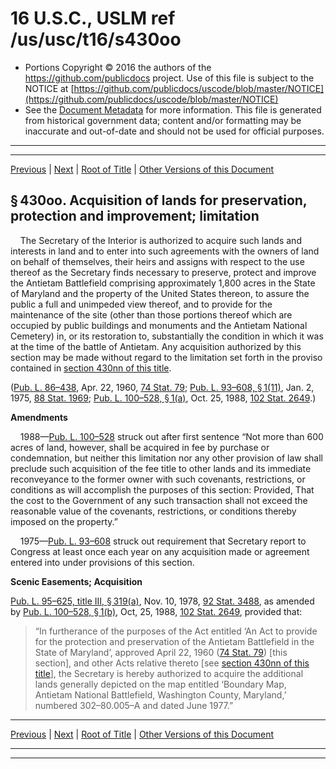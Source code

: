 ---
---

# 16 U.S.C., USLM ref /us/usc/t16/s430oo

* Portions Copyright © 2016 the authors of the https://github.com/publicdocs project.
  Use of this file is subject to the NOTICE at [https://github.com/publicdocs/uscode/blob/master/NOTICE](https://github.com/publicdocs/uscode/blob/master/NOTICE)
* See the [Document Metadata](././../../../../..//README.md) for more information.
  This file is generated from historical government data; content and/or formatting may be inaccurate and out-of-date and should not be used for official purposes.

----------
----------

[Previous](./../../../../..//us/usc/t16/ch1/schLX/m__us_usc_t16_s430nn.md) | [Next](./../../../../..//us/usc/t16/ch1/schLX/m__us_usc_t16_s430pp.md) | [Root of Title](./../../../../../) | [Other Versions of this Document](https://publicdocs.github.io/go/links?ns=uslm&ref=%2Fus%2Fusc%2Ft16%2Fs430oo)

## § 430oo. Acquisition of lands for preservation, protection and improvement; limitation

    The Secretary of the Interior is authorized to acquire such lands and interests in land and to enter into such agreements with the owners of land on behalf of themselves, their heirs and assigns with respect to the use thereof as the Secretary finds necessary to preserve, protect and improve the Antietam Battlefield comprising approximately 1,800 acres in the State of Maryland and the property of the United States thereon, to assure the public a full and unimpeded view thereof, and to provide for the maintenance of the site (other than those portions thereof which are occupied by public buildings and monuments and the Antietam National Cemetery) in, or its restoration to, substantially the condition in which it was at the time of the battle of Antietam. Any acquisition authorized by this section may be made without regard to the limitation set forth in the proviso contained in [section 430nn of this title][/us/usc/t16/s430nn].

([Pub. L. 86–438][/us/pl/86/438], Apr. 22, 1960, [74 Stat. 79][/us/stat/74/79]; [Pub. L. 93–608, § 1(11)][/us/pl/93/608/s1/11], Jan. 2, 1975, [88 Stat. 1969][/us/stat/88/1969]; [Pub. L. 100–528, § 1(a)][/us/pl/100/528/s1/a], Oct. 25, 1988, [102 Stat. 2649][/us/stat/102/2649].)

 __Amendments__ 

    1988—[Pub. L. 100–528][/us/pl/100/528] struck out after first sentence “Not more than 600 acres of land, however, shall be acquired in fee by purchase or condemnation, but neither this limitation nor any other provision of law shall preclude such acquisition of the fee title to other lands and its immediate reconveyance to the former owner with such covenants, restrictions, or conditions as will accomplish the purposes of this section: Provided, That the cost to the Government of any such transaction shall not exceed the reasonable value of the covenants, restrictions, or conditions thereby imposed on the property.”

    1975—[Pub. L. 93–608][/us/pl/93/608] struck out requirement that Secretary report to Congress at least once each year on any acquisition made or agreement entered into under provisions of this section.

 __Scenic Easements; Acquisition__ 

[Pub. L. 95–625, title III, § 319(a)][/us/pl/95/625/s319/a], Nov. 10, 1978, [92 Stat. 3488][/us/stat/92/3488], as amended by [Pub. L. 100–528, § 1(b)][/us/pl/100/528/s1/b], Oct, 25, 1988, [102 Stat. 2649][/us/stat/102/2649], provided that: 

> “In furtherance of the purposes of the Act entitled ‘An Act to provide for the protection and preservation of the Antietam Battlefield in the State of Maryland’, approved April 22, 1960 ([74 Stat. 79][/us/stat/74/79]) \[this section\], and other Acts relative thereto \[see [section 430nn of this title][/us/usc/t16/s430nn]\], the Secretary is hereby authorized to acquire the additional lands generally depicted on the map entitled ‘Boundary Map, Antietam National Battlefield, Washington County, Maryland,’ numbered 302–80.005–A and dated June 1977.”

----------

[Previous](./../../../../..//us/usc/t16/ch1/schLX/m__us_usc_t16_s430nn.md) | [Next](./../../../../..//us/usc/t16/ch1/schLX/m__us_usc_t16_s430pp.md) | [Root of Title](./../../../../../) | [Other Versions of this Document](https://publicdocs.github.io/go/links?ns=uslm&ref=%2Fus%2Fusc%2Ft16%2Fs430oo)

----------
----------

[/us/usc/t16/s430nn]: https://publicdocs.github.io/go/links?ns=uslm&ref=%2Fus%2Fusc%2Ft16%2Fs430nn
[/us/pl/86/438]: https://publicdocs.github.io/go/links?ns=uslm&ref=%2Fus%2Fpl%2F86%2F438
[/us/stat/74/79]: https://publicdocs.github.io/go/links?ns=uslm&ref=%2Fus%2Fstat%2F74%2F79
[/us/pl/93/608/s1/11]: https://publicdocs.github.io/go/links?ns=uslm&ref=%2Fus%2Fpl%2F93%2F608%2Fs1%2F11
[/us/stat/88/1969]: https://publicdocs.github.io/go/links?ns=uslm&ref=%2Fus%2Fstat%2F88%2F1969
[/us/pl/100/528/s1/a]: https://publicdocs.github.io/go/links?ns=uslm&ref=%2Fus%2Fpl%2F100%2F528%2Fs1%2Fa
[/us/stat/102/2649]: https://publicdocs.github.io/go/links?ns=uslm&ref=%2Fus%2Fstat%2F102%2F2649
[/us/pl/100/528]: https://publicdocs.github.io/go/links?ns=uslm&ref=%2Fus%2Fpl%2F100%2F528
[/us/pl/93/608]: https://publicdocs.github.io/go/links?ns=uslm&ref=%2Fus%2Fpl%2F93%2F608
[/us/pl/95/625/s319/a]: https://publicdocs.github.io/go/links?ns=uslm&ref=%2Fus%2Fpl%2F95%2F625%2Fs319%2Fa
[/us/stat/92/3488]: https://publicdocs.github.io/go/links?ns=uslm&ref=%2Fus%2Fstat%2F92%2F3488
[/us/pl/100/528/s1/b]: https://publicdocs.github.io/go/links?ns=uslm&ref=%2Fus%2Fpl%2F100%2F528%2Fs1%2Fb
[/us/stat/102/2649]: https://publicdocs.github.io/go/links?ns=uslm&ref=%2Fus%2Fstat%2F102%2F2649
[/us/stat/74/79]: https://publicdocs.github.io/go/links?ns=uslm&ref=%2Fus%2Fstat%2F74%2F79
[/us/usc/t16/s430nn]: https://publicdocs.github.io/go/links?ns=uslm&ref=%2Fus%2Fusc%2Ft16%2Fs430nn


